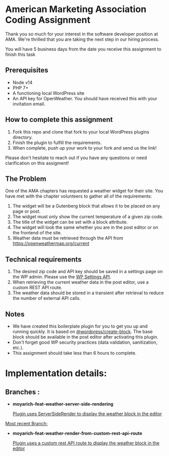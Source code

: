 # American Marketing Association Coding Assignment

Thank you so much for your interest in the software developer position at AMA. We're thrilled that you are taking the
next step in our hiring process.

You will have 5 business days from the date you receive this assignment to finish this task

## Prerequisites

- Node v14
- PHP 7+
- A functioning local WordPress site
- An API key for OpenWeather. You should have received this with your invitation email.

## How to complete this assignment

1. Fork this repo and clone that fork to your local WordPress plugins directory.
2. Finish the plugin to fulfill the requirements.
3. When complete, push up your work to your fork and send us the link!

Please don't hesitate to reach out if you have any questions or need clarification on this assigment!

## The Problem

One of the AMA chapters has requested a weather widget for their site. You have met with the chapter volunteers to
gather all of the requirements:

1. The widget will be a Gutenberg block that allows it to be placed on any page or post.
1. The widget must only show the current temperature of a given zip code.
1. The title of the widget can be set with a block attribute.
1. The widget will look the same whether you are in the post editor or on the frontend of the site.
1. Weather data must be retrieved through the API from https://openweathermap.org/current

## Technical requirements

1. The desired zip code and API key should be saved in a settings page on the WP admin. Please use the [WP Settings API](https://developer.wordpress.org/plugins/settings/settings-api/).
1. When retrieving the current weather data in the post editor, use a custom REST API route.
1. The weather data should be stored in a transient after retrieval to reduce the number of external API calls.

## Notes

- We have created this boilerplate plugin for you to get you up and running quickly. It is based on
  [@wordpress/create-block](https://developer.wordpress.org/block-editor/reference-guides/packages/packages-create-block/).
  The base block should be available in the post editor after activating this plugin.
- Don't forget good WP security practices (data validation, sanitization, etc.).
- This assignment should take less than 6 hours to complete.

# Implementation details:

## Branches :

- **moyarich-feat-weather-server-side-rendering**

  [Plugin uses ServerSideRender to display the weather block in the editor ](/documentation/implementing-ssr.md)

<u>Most recent Branch:</u>

- **moyarich-feat-weather-render-from-custom-rest-api-route**

  [Plugin uses a custom rest API route to display the weather block in the editor ](/documentation/implementing-custom-route.md)
